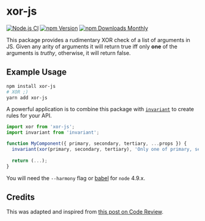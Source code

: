 # xor-js

[![Node.js CI](https://github.com/JaKXz/xor-js/actions/workflows/node.js.yml/badge.svg)](https://github.com/JaKXz/xor-js/actions/workflows/node.js.yml)
[![npm Version](https://img.shields.io/npm/v/xor-js.svg)](https://www.npmjs.com/package/xor-js)
[![npm Downloads Monthly](https://img.shields.io/npm/dm/xor-js.svg)](https://www.npmjs.com/package/xor-js)

This package provides a rudimentary XOR check of a list of arguments in JS. Given any arity of arguments it will return true iff only **one** of the arguments is _truthy_, otherwise, it will return false.

## Example Usage

```bash
npm install xor-js
# XOR ;)
yarn add xor-js
```

A powerful application is to combine this package with [`invariant`](https://npm.im/invariant) to create rules for your API.

```js
import xor from 'xor-js';
import invariant from 'invariant';

function MyComponent({ primary, secondary, tertiary, ...props }) {
  invariant(xor(primary, secondary, tertiary), 'Only one of primary, secondary, or tertiary may be true.')
  
  return (...);
}
```

You will need the `--harmony` flag or [babel](https://babeljs.io) for `node` 4.9.x.

## Credits

This was adapted and inspired from [this post on Code Review](https://codereview.stackexchange.com/a/199864/18700).
